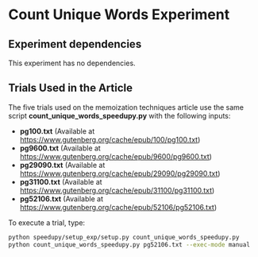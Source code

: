 # Count Unique Words Experiment

## Experiment dependencies
This experiment has no dependencies.

## Trials Used in the Article
The five trials used on the memoization techniques article use the same script **count_unique_words_speedupy.py** with the following inputs:

- **pg100.txt** (Available at https://www.gutenberg.org/cache/epub/100/pg100.txt)
- **pg9600.txt** (Available at https://www.gutenberg.org/cache/epub/9600/pg9600.txt)
- **pg29090.txt** (Available at https://www.gutenberg.org/cache/epub/29090/pg29090.txt)
- **pg31100.txt** (Available at https://www.gutenberg.org/cache/epub/31100/pg31100.txt)
- **pg52106.txt** (Available at https://www.gutenberg.org/cache/epub/52106/pg52106.txt)

To execute a trial, type:

```bash
python speedupy/setup_exp/setup.py count_unique_words_speedupy.py
python count_unique_words_speedupy.py pg52106.txt --exec-mode manual
```
